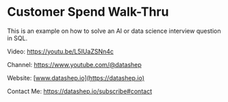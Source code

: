 # Customer Spend Walk-Thru

This is an example on how to solve an AI or data science interview question in SQL.

Video: https://youtu.be/L5IUaZSNn4c

Channel: https://www.youtube.com/@datashep

Website: [www.datashep.io](https://datashep.io)

Contact Me: https://datashep.io/subscribe#contact